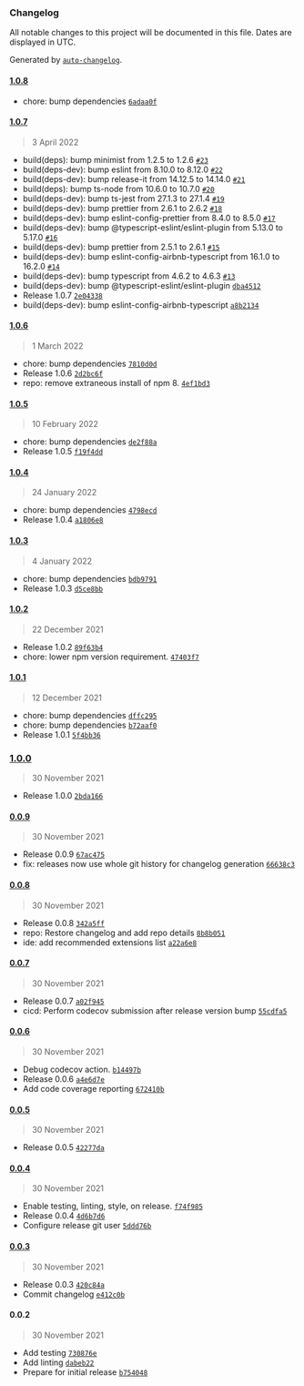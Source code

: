 ### Changelog

All notable changes to this project will be documented in this file. Dates are displayed in UTC.

Generated by [`auto-changelog`](https://github.com/CookPete/auto-changelog).

#### [1.0.8](https://github.com/Codex-/cosmiconfig-typescript-loader/compare/1.0.7...1.0.8)

- chore: bump dependencies [`6adaa0f`](https://github.com/Codex-/cosmiconfig-typescript-loader/commit/6adaa0f83692a064ce34c2897dd1fdf636af1bf8)

#### [1.0.7](https://github.com/Codex-/cosmiconfig-typescript-loader/compare/1.0.6...1.0.7)

> 3 April 2022

- build(deps): bump minimist from 1.2.5 to 1.2.6 [`#23`](https://github.com/Codex-/cosmiconfig-typescript-loader/pull/23)
- build(deps-dev): bump eslint from 8.10.0 to 8.12.0 [`#22`](https://github.com/Codex-/cosmiconfig-typescript-loader/pull/22)
- build(deps-dev): bump release-it from 14.12.5 to 14.14.0 [`#21`](https://github.com/Codex-/cosmiconfig-typescript-loader/pull/21)
- build(deps): bump ts-node from 10.6.0 to 10.7.0 [`#20`](https://github.com/Codex-/cosmiconfig-typescript-loader/pull/20)
- build(deps-dev): bump ts-jest from 27.1.3 to 27.1.4 [`#19`](https://github.com/Codex-/cosmiconfig-typescript-loader/pull/19)
- build(deps-dev): bump prettier from 2.6.1 to 2.6.2 [`#18`](https://github.com/Codex-/cosmiconfig-typescript-loader/pull/18)
- build(deps-dev): bump eslint-config-prettier from 8.4.0 to 8.5.0 [`#17`](https://github.com/Codex-/cosmiconfig-typescript-loader/pull/17)
- build(deps-dev): bump @typescript-eslint/eslint-plugin from 5.13.0 to 5.17.0 [`#16`](https://github.com/Codex-/cosmiconfig-typescript-loader/pull/16)
- build(deps-dev): bump prettier from 2.5.1 to 2.6.1 [`#15`](https://github.com/Codex-/cosmiconfig-typescript-loader/pull/15)
- build(deps-dev): bump eslint-config-airbnb-typescript from 16.1.0 to 16.2.0 [`#14`](https://github.com/Codex-/cosmiconfig-typescript-loader/pull/14)
- build(deps-dev): bump typescript from 4.6.2 to 4.6.3 [`#13`](https://github.com/Codex-/cosmiconfig-typescript-loader/pull/13)
- build(deps-dev): bump @typescript-eslint/eslint-plugin [`dba4512`](https://github.com/Codex-/cosmiconfig-typescript-loader/commit/dba4512322cf5245769acc1aa82a62584a138d94)
- Release 1.0.7 [`2e04338`](https://github.com/Codex-/cosmiconfig-typescript-loader/commit/2e04338a4659f38881e0026ca92acba85e861e06)
- build(deps-dev): bump eslint-config-airbnb-typescript [`a8b2134`](https://github.com/Codex-/cosmiconfig-typescript-loader/commit/a8b2134f19d655e9164088894d5e6b1c66be610c)

#### [1.0.6](https://github.com/Codex-/cosmiconfig-typescript-loader/compare/1.0.5...1.0.6)

> 1 March 2022

- chore: bump dependencies [`7810d0d`](https://github.com/Codex-/cosmiconfig-typescript-loader/commit/7810d0d367ec8a5ae6b5e27dcb182b176714c7f7)
- Release 1.0.6 [`2d2bc6f`](https://github.com/Codex-/cosmiconfig-typescript-loader/commit/2d2bc6f3d35cbb8485f5b9b9a0183dd24622e76b)
- repo: remove extraneous install of npm 8. [`4ef1bd3`](https://github.com/Codex-/cosmiconfig-typescript-loader/commit/4ef1bd39be6e8f7f2b3fc604ee9726b0969524de)

#### [1.0.5](https://github.com/Codex-/cosmiconfig-typescript-loader/compare/1.0.4...1.0.5)

> 10 February 2022

- chore: bump dependencies [`de2f88a`](https://github.com/Codex-/cosmiconfig-typescript-loader/commit/de2f88acaf2783f881c5a3cca82339d5154dcedb)
- Release 1.0.5 [`f19f4dd`](https://github.com/Codex-/cosmiconfig-typescript-loader/commit/f19f4ddcb2837874f7933fea1102fe3c1187f3f0)

#### [1.0.4](https://github.com/Codex-/cosmiconfig-typescript-loader/compare/1.0.3...1.0.4)

> 24 January 2022

- chore: bump dependencies [`4798ecd`](https://github.com/Codex-/cosmiconfig-typescript-loader/commit/4798ecdf881c2c971e3b74f9afa64ebd0c16e07a)
- Release 1.0.4 [`a1806e8`](https://github.com/Codex-/cosmiconfig-typescript-loader/commit/a1806e84adc9c4b781611964f17126cc0387dfc5)

#### [1.0.3](https://github.com/Codex-/cosmiconfig-typescript-loader/compare/1.0.2...1.0.3)

> 4 January 2022

- chore: bump dependencies [`bdb9791`](https://github.com/Codex-/cosmiconfig-typescript-loader/commit/bdb9791c159447cf3f1e3767e281c6717290de19)
- Release 1.0.3 [`d5ce8bb`](https://github.com/Codex-/cosmiconfig-typescript-loader/commit/d5ce8bb4ee75fec7efd6e73612d9fe076a844810)

#### [1.0.2](https://github.com/Codex-/cosmiconfig-typescript-loader/compare/1.0.1...1.0.2)

> 22 December 2021

- Release 1.0.2 [`89f63b4`](https://github.com/Codex-/cosmiconfig-typescript-loader/commit/89f63b47f33d4a37a236ebce923efbbedefdc5c2)
- chore: lower npm version requirement. [`47403f7`](https://github.com/Codex-/cosmiconfig-typescript-loader/commit/47403f7c0ec77a7c0e93662911167ded6c3bf296)

#### [1.0.1](https://github.com/Codex-/cosmiconfig-typescript-loader/compare/1.0.0...1.0.1)

> 12 December 2021

- chore: bump dependencies [`dffc295`](https://github.com/Codex-/cosmiconfig-typescript-loader/commit/dffc2953f7441a3fab50d5a204f5950f52e3be1c)
- chore: bump dependencies [`b72aaf0`](https://github.com/Codex-/cosmiconfig-typescript-loader/commit/b72aaf05e82a2516d9478a7beed2a6d4beb68bee)
- Release 1.0.1 [`5f4bb36`](https://github.com/Codex-/cosmiconfig-typescript-loader/commit/5f4bb3662ef0fa2eea07647feebed97d5410c1c9)

### [1.0.0](https://github.com/Codex-/cosmiconfig-typescript-loader/compare/0.0.9...1.0.0)

> 30 November 2021

- Release 1.0.0 [`2bda166`](https://github.com/Codex-/cosmiconfig-typescript-loader/commit/2bda1666e881509de72fa55ea46aec57708e1f0d)

#### [0.0.9](https://github.com/Codex-/cosmiconfig-typescript-loader/compare/0.0.8...0.0.9)

> 30 November 2021

- Release 0.0.9 [`67ac475`](https://github.com/Codex-/cosmiconfig-typescript-loader/commit/67ac475ed09c56348c1ec5a07b62bbddd64efa1f)
- fix: releases now use whole git history for changelog generation [`66638c3`](https://github.com/Codex-/cosmiconfig-typescript-loader/commit/66638c39605b34af035eb4b803dba425ab177b16)

#### [0.0.8](https://github.com/Codex-/cosmiconfig-typescript-loader/compare/0.0.7...0.0.8)

> 30 November 2021

- Release 0.0.8 [`342a5ff`](https://github.com/Codex-/cosmiconfig-typescript-loader/commit/342a5ffe003a9e8cd07d820b662d6d6048510641)
- repo: Restore changelog and add repo details [`8b8b051`](https://github.com/Codex-/cosmiconfig-typescript-loader/commit/8b8b051c8cb0511c3f2e8a0cd4449b4fbff59477)
- ide: add recommended extensions list [`a22a6e8`](https://github.com/Codex-/cosmiconfig-typescript-loader/commit/a22a6e82c5f2c1ef228e693b08dda63b179e211c)

#### [0.0.7](https://github.com/Codex-/cosmiconfig-typescript-loader/compare/0.0.6...0.0.7)

> 30 November 2021

- Release 0.0.7 [`a02f945`](https://github.com/Codex-/cosmiconfig-typescript-loader/commit/a02f9453aa1816b1fd1ed2c3fc1bed308ee67917)
- cicd: Perform codecov submission after release version bump [`55cdfa5`](https://github.com/Codex-/cosmiconfig-typescript-loader/commit/55cdfa5faea363b2251429bf651a9dd0fe0d2b27)

#### [0.0.6](https://github.com/Codex-/cosmiconfig-typescript-loader/compare/0.0.5...0.0.6)

> 30 November 2021

- Debug codecov action. [`b14497b`](https://github.com/Codex-/cosmiconfig-typescript-loader/commit/b14497b1cb49a7745995e13d78f8f1dbf0b05b9a)
- Release 0.0.6 [`a4e6d7e`](https://github.com/Codex-/cosmiconfig-typescript-loader/commit/a4e6d7e6eb1a887da4c2efb2ba9514d6121a20e6)
- Add code coverage reporting [`672410b`](https://github.com/Codex-/cosmiconfig-typescript-loader/commit/672410b1cf3c4662350b25bbc40745f51eb012a6)

#### [0.0.5](https://github.com/Codex-/cosmiconfig-typescript-loader/compare/0.0.4...0.0.5)

> 30 November 2021

- Release 0.0.5 [`42277da`](https://github.com/Codex-/cosmiconfig-typescript-loader/commit/42277dad6bc969345130f044fe1c182eb264bfe8)

#### [0.0.4](https://github.com/Codex-/cosmiconfig-typescript-loader/compare/0.0.3...0.0.4)

> 30 November 2021

- Enable testing, linting, style, on release. [`f74f985`](https://github.com/Codex-/cosmiconfig-typescript-loader/commit/f74f98534ba04557f2355a56034cf8008bf8c8fe)
- Release 0.0.4 [`4d6b7d6`](https://github.com/Codex-/cosmiconfig-typescript-loader/commit/4d6b7d635240e0dc03461004dab1cda0e6446bbd)
- Configure release git user [`5ddd76b`](https://github.com/Codex-/cosmiconfig-typescript-loader/commit/5ddd76bc6be379a6409bb6c41e1bf8f45aa2dc8d)

#### [0.0.3](https://github.com/Codex-/cosmiconfig-typescript-loader/compare/0.0.2...0.0.3)

> 30 November 2021

- Release 0.0.3 [`420c84a`](https://github.com/Codex-/cosmiconfig-typescript-loader/commit/420c84a0f3173ca1217e977d1c7bc3af997e710d)
- Commit changelog [`e412c0b`](https://github.com/Codex-/cosmiconfig-typescript-loader/commit/e412c0b29dd903d266b9e527705b06ddeedcf15d)

#### 0.0.2

> 30 November 2021

- Add testing [`730876e`](https://github.com/Codex-/cosmiconfig-typescript-loader/commit/730876ec01b64bafaa50d59f119cf63f0ca397e0)
- Add linting [`dabeb22`](https://github.com/Codex-/cosmiconfig-typescript-loader/commit/dabeb228a234d3b283ece3c3e5db1990c225f697)
- Prepare for initial release [`b754048`](https://github.com/Codex-/cosmiconfig-typescript-loader/commit/b754048e41d17ad160859ac33f80f1e638a10fd4)
